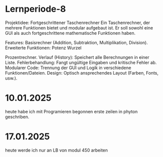 # Lernperiode-8

Projektidee: Fortgeschrittener Taschenrechner
Ein Taschenrechner, der mehrere Funktionen bietet und modular aufgebaut ist. Er soll sowohl eine GUI als auch fortgeschrittene mathematische Funktionen haben.

Features:
Basisrechner (Addition, Subtraktion, Multiplikation, Division).
Erweiterte Funktionen:
Potenz 
Wurzel

Prozentrechner.
Verlauf (History): Speichert alle Berechnungen in einer Liste.
Fehlerbehandlung: Fangt ungültige Eingaben und kritische Fehler ab.
Modularer Code: Trennung der GUI und Logik in verschiedene Funktionen/Dateien.
Design: Optisch ansprechendes Layout (Farben, Fonts, usw.).

# 10.01.2025
heute habe ich mit Programieren begonnen erste zeilen in phyton geschriben.


# 17.01.2025
heute werde ich nur an LB von modul 450 arbeiten
